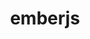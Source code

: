 ---
blog: https://www.emberjs.com/blog/
git: https://github.com/emberjs
googleplus: https://plus.google.com/communities/106387049790387471205
guide: https://www.emberjs.com/logos/
images:
- emberjs-icon.svg
- emberjs-ar21.svg
logohandle: emberjs
sort: emberjs
title: emberjs
twitter: https://x.com/emberjs
website: https://www.emberjs.com/
wikipedia: https://en.wikipedia.org/wiki/Ember.js
---